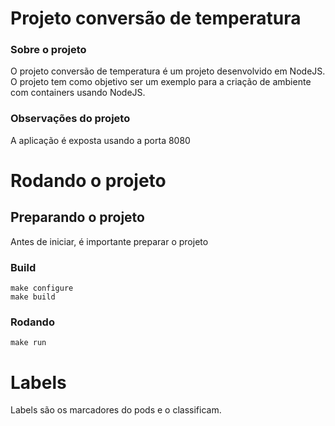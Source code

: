 # Projeto conversão de temperatura

### Sobre o projeto
O projeto conversão de temperatura é um projeto desenvolvido em NodeJS. O projeto tem como objetivo ser um exemplo para a criação de ambiente com containers usando NodeJS.

### Observações do projeto
A aplicação é exposta usando a porta 8080
# Rodando o projeto

## Preparando o projeto
Antes de iniciar, é importante preparar o projeto
### Build
```
make configure
make build 
``` 

### Rodando
``` make run ``` 

# Labels
Labels são os marcadores do pods e o classificam.